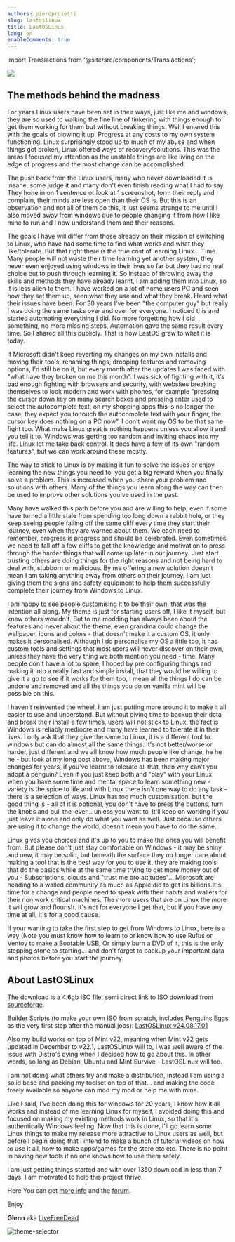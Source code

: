 ```yaml
---
authors: pieroproietti
slug: lastoslinux
title: LastOSLinux
lang: en
enableComments: true
---
```

import Translactions from '@site/src/components/Translactions';

<Translactions />

![](https://www.lastos.org/lastoslinux/assets/images/left-image.jpg)

## The methods behind the madness

For years Linux users have been set in their ways, just like me and windows, they 
are so used to walking the fine line of tinkering with things enough to get them 
working for them but without breaking things. Well I entered this with the goals 
of blowing it up. Progress at any costs to my own system functioning. Linux 
surprisingly stood up to much of my abuse and when things got broken, Linux 
offered ways of recovery/solutions. This was the areas I focused my attention as 
the unstable things are like living on the edge of progress and the most change 
can be accomplished.

The push back from the Linux users, many who never downloaded it is insane, some 
judge it and many don't even finish reading what I had to say. They hone in on 1 
sentence or look at 1 screenshot, form their reply and complain, their minds are 
less open than their OS is. But this is an observation and not all of them do 
this, it just seems strange to me until I also moved away from windows due to 
people changing it from how I like mine to run and I now understand them and 
their reasons.

The goals I have will differ from those already on their mission of switching to 
Linux, who have had some time to find what works and what they like/tolerate. 
But that right there is the true cost of learning Linux... Time. Many people 
will not waste their time learning yet another system, they never even enjoyed 
using windows in their lives so far but they had no real choice but to push 
through learning it. So instead of throwing away the skills and methods they 
have already learnt, I am adding them into Linux, so it is less alien to them. I 
have worked on a lot of home users PC and seen how they set them up, seen what 
they use and what they break. Heard what their issues have been. For 30 years 
I've been "the computer guy" but really I was doing the same tasks over and over 
for everyone. I noticed this and started automating everything I did. No more 
forgetting how I did something, no more missing steps, Automation gave the same 
result every time. So I shared all this publicly. That is how LastOS grew to 
what it is today.

If Microsoft didn't keep reverting my changes on my own installs and moving 
their tools, renaming things, dropping features and removing options, I'd still 
be on it, but every month after the updates I was faced with "what have they 
broken on me this month". I was sick of fighting with it, it's bad enough 
fighting with browsers and security, with websites breaking themselves to look 
modern and work with phones, for example "pressing the cursor down key on many 
search boxes and pressing enter used to select the autocomplete text, on my 
shopping apps this is no longer the case, they expect you to touch the 
autocomplete text with your finger, the cursor key does nothing on a PC now". I 
don't want my OS to be that same fight too. What make Linux great is nothing 
happens unless you allow it and you tell it to. Windows was getting too random 
and inviting chaos into my life. Linux let me take back control. It does have a 
few of its own "random features", but we can work around these mostly.

The way to stick to Linux is by making it fun to solve the issues or enjoy 
learning the new things you need to, you get a big reward when you finally solve 
a problem. This is increased when you share your problem and solutions with 
others. Many of the things you learn along the way can then be used to improve 
other solutions you've used in the past.

Many have walked this path before you and are willing to help, even if some have 
turned a little stale from spending too long down a rabbit hole, or they keep 
seeing people falling off the same cliff every time they start their journey, 
even when they are warned about them. We each need to remember, progress is 
progress and should be celebrated. Even sometimes we need to fall off a few 
cliffs to get the knowledge and motivation to press through the harder things 
that will come up later in our journey. Just start trusting others are doing 
things for the right reasons and not being hard to deal with, stubborn or 
malicious. By me offering a new solution doesn't mean I am taking anything away 
from others on their journey. I am just giving them the signs and safety 
equipment to help them successfully complete their journey from Windows to 
Linux.

I am happy to see people customising it to be their own, that was the intention 
all along. My theme is just for starting users off, I like it myself, but knew 
others wouldn't. But to me modding has always been about the features and never 
about the theme, even grandma could change the wallpaper, icons and colors - 
that doesn't make it a custom OS, it only makes it personalised. Although I do 
personalise my OS a little too, it has custom tools and settings that most users 
will never discover on their own, unless they have the very thing we both 
mention you need - time. Many people don't have a lot to spare, I hoped by pre 
configuring things and making it into a really fast and simple install, that 
they would be willing to give it a go to see if it works for them too, I mean 
all the things I do can be undone and removed and all the things you do on 
vanilla mint will be possible on this.

I haven't reinvented the wheel, I am just putting more around it to make it all 
easier to use and understand. But without giving time to backup their data and 
break their install a few times, users will not stick to Linux, the fact is 
Windows is reliably mediocre and many have learned to tolerate it in their 
lives. I only ask that they give the same to Linux, it is a different tool to 
windows but can do almost all the same things. It's not better/worse or harder, 
just different and we all know how much people like change, he he he - but look 
at my long post above, Windows has been making major changes for years, if 
you've learnt to tolerate all that, then why can't you adopt a penguin? Even if 
you just keep both and "play" with your Linux when you have some time and mental 
space to learn something new - variety is the spice to life and with Linux there 
isn't one way to do any task - there is a selection of ways. Linux has too much 
customisation. but the good thing is - all of it is optional, you don't have to 
press the buttons, turn the knobs and pull the lever... unless you want to, 
it'll keep on working if you just leave it alone and only do what you want as 
well. Just because others are using it to change the world, doesn't mean you 
have to do the same.

Linux gives you choices and it's up to you to make the ones you will benefit 
from. But please don't just stay comfortable on Windows - it may be shiny and 
new, it may be solid, but beneath the surface they no longer care about making a 
tool that is the best way for you to use it, they are making tools that do the 
basics while at the same time trying to get more money out of you - 
Subscriptions, clouds and "trust me bro attitudes"... Microsoft are heading to a 
walled community as much as Apple did to get its billions.It's time for a change 
and people need to speak with their habits and wallets for their non work 
critical machines. The more users that are on Linux the more it will grow and 
flourish. It's not for everyone I get that, but if you have any time at all, 
it's for a good cause.

If your wanting to take the first step to get from Windows to Linux, here is a 
way (Note you must know how to learn to or know how to use Rufus or Ventoy to 
make a Bootable USB, Or simply burn a DVD of it, this is the only stepping stone 
to starting... and don't forget to backup your important data and photos before 
you start the journey.

## About LastOSLinux 

The download is a 4.6gb ISO file, semi direct link to ISO download from [sourceforge](https://sourceforge.net/projects/lastoslinux/files/ISOs/).

Builder Scripts (to make your own ISO from scratch, includes Penguins Eggs as 
the very first step after the manual jobs): [LastOSLinux v24.08.17.01](https://github.com/LiveFreeDead/LastOSLinux/releases/tag/Release)

Also my build works on top of Mint v22, meaning when Mint v22 gets updated in 
December to v22.1, LastOSLinux will to, I was well aware of the issue with 
Distro's dying when I decided how to go about this. In other words, so long as 
Debian, Ubuntu and Mint Survive - LastOSLinux will too.

I am not doing what others try and make a distribution, instead I am using a 
solid base and packing my toolset on top of that... and making the code freely 
available so anyone can mod my mod or help me with mine.

Like I said, I've been doing this for windows for 20 years, I know how it all 
works and instead of me learning Linux for myself, I avoided doing this and 
focused on making my existing methods work in Linux, so that it's authentically 
Windows feeling. Now that this is done, I'll go learn some Linux things to make 
my release more attractive to Linux users as well, but before I begin doing that 
I intend to make a bunch of tutorial videos on how to use it all, how to make 
apps/games for the store etc etc. There is no point in having new tools if no 
one knows how to use them safely.

I am just getting things started and with over 1350 download in less than 7 
days, I am motivated to help this project thrive.

Here You can get [more info](https://www.lastos.org/lastoslinux/) and the [forum](https://forum.lastos.org/index.php).

Enjoy

**Glenn** aka [LiveFreeDead](https://github.com/LiveFreeDead)

![theme-selector](https://www.lastos.org/lastoslinux/assets/images/Desktop-ThemeSelector.jpg)
